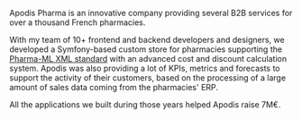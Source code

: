 Apodis Pharma is an innovative company providing several B2B services for over a thousand French pharmacies. 

With my team of 10+ frontend and backend developers and designers, we developed a Symfony-based custom store for pharmacies supporting the [Pharma-ML XML standard](https://www.csrp.fr/documentation/pharma-ml) with an advanced cost and discount calculation system. Apodis was also providing a lot of KPIs, metrics and forecasts to support the activity of their customers, based on the processing of a large amount of sales data coming from the pharmacies' ERP.

All the applications we built during those years helped Apodis raise 7M€.
